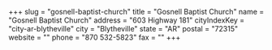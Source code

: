 +++
slug = "gosnell-baptist-church"
title = "Gosnell Baptist Church"
name = "Gosnell Baptist Church"
address = "603 Highway 181"
cityIndexKey = "city-ar-blytheville"
city = "Blytheville"
state = "AR"
postal = "72315"
website = ""
phone = "870 532-5823"
fax = ""
+++
